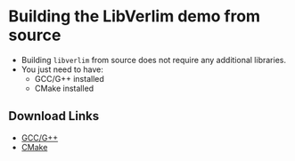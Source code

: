 # Building the LibVerlim demo from source

* Building `libverlim` from source does not require any additional libraries.
* You just need to have:
	+ GCC/G++ installed
	+ CMake installed

## Download Links

* [GCC/G++](https://gcc.gnu.org/)
* [CMake](https://cmake.org/)
